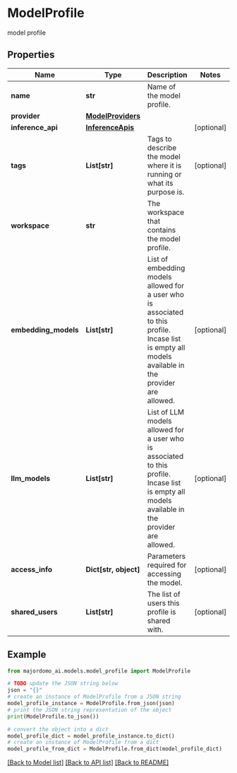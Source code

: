 # ModelProfile

model profile

## Properties

| Name                 | Type                                    | Description                                                                                                                                            | Notes      |
| -------------------- | --------------------------------------- | ------------------------------------------------------------------------------------------------------------------------------------------------------ | ---------- |
| **name**             | **str**                                 | Name of the model profile.                                                                                                                             |            |
| **provider**         | [**ModelProviders**](ModelProviders.md) |                                                                                                                                                        |            |
| **inference_api**    | [**InferenceApis**](InferenceApis.md)   |                                                                                                                                                        | [optional] |
| **tags**             | **List[str]**                           | Tags to describe the model where it is running or what its purpose is.                                                                                 | [optional] |
| **workspace**        | **str**                                 | The workspace that contains the model profile.                                                                                                         |            |
| **embedding_models** | **List[str]**                           | List of embedding models allowed for a user who is associated to this profile.  Incase list is empty all models available in the provider are allowed. | [optional] |
| **llm_models**       | **List[str]**                           | List of LLM models allowed for a user who is associated to this profile.  Incase list is empty all models available in the provider are allowed.       | [optional] |
| **access_info**      | **Dict[str, object]**                   | Parameters required for accessing the model.                                                                                                           | [optional] |
| **shared_users**     | **List[str]**                           | The list of users this profile is shared with.                                                                                                         | [optional] |

## Example

```python
from majordomo_ai.models.model_profile import ModelProfile

# TODO update the JSON string below
json = "{}"
# create an instance of ModelProfile from a JSON string
model_profile_instance = ModelProfile.from_json(json)
# print the JSON string representation of the object
print(ModelProfile.to_json())

# convert the object into a dict
model_profile_dict = model_profile_instance.to_dict()
# create an instance of ModelProfile from a dict
model_profile_from_dict = ModelProfile.from_dict(model_profile_dict)
```

[[Back to Model list]](../README.md#documentation-for-models) [[Back to API list]](../README.md#documentation-for-api-endpoints) [[Back to README]](../README.md)
